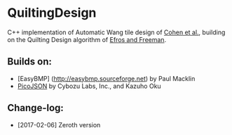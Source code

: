 # QuiltingDesign

C++ implementation of Automatic Wang tile design of [Cohen et al.](dx.doi.org/10.1145/882262.882265), building on the Quilting Design algorithm of [Efros and Freeman](dx.doi.org/10.1145/383259.383296).

## Builds on:
* [EasyBMP] (http://easybmp.sourceforge.net) by Paul Macklin
* [PicoJSON](https://github.com/kazuho/picojson) by Cybozu Labs, Inc., and Kazuho Oku

## Change-log:
* [2017-02-06] Zeroth version